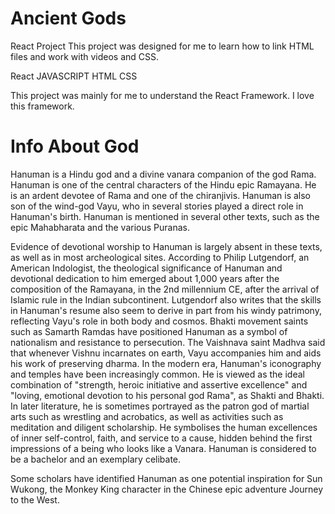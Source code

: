 # Ancient Gods
 React Project
This project was designed for me to learn how to link HTML files and work with videos and CSS.

React
JAVASCRIPT 
HTML 
CSS


This project was mainly for me to understand the React Framework. 
I love this framework. 

# Info About God
Hanuman is a Hindu god and a divine vanara companion of the god Rama. Hanuman is one of the central characters of the Hindu epic Ramayana. He is an ardent devotee of Rama and one of the chiranjivis. Hanuman is also son of the wind-god Vayu, who in several stories played a direct role in Hanuman's birth. Hanuman is mentioned in several other texts, such as the epic Mahabharata and the various Puranas.

Evidence of devotional worship to Hanuman is largely absent in these texts, as well as in most archeological sites. According to Philip Lutgendorf, an American Indologist, the theological significance of Hanuman and devotional dedication to him emerged about 1,000 years after the composition of the Ramayana, in the 2nd millennium CE, after the arrival of Islamic rule in the Indian subcontinent. Lutgendorf also writes that the skills in Hanuman's resume also seem to derive in part from his windy patrimony, reflecting Vayu's role in both body and cosmos. Bhakti movement saints such as Samarth Ramdas have positioned Hanuman as a symbol of nationalism and resistance to persecution. The Vaishnava saint Madhva said that whenever Vishnu incarnates on earth, Vayu accompanies him and aids his work of preserving dharma. In the modern era, Hanuman's iconography and temples have been increasingly common. 
He is viewed as the ideal combination of "strength, heroic initiative and assertive excellence" and "loving, emotional devotion to his personal god Rama", as Shakti and Bhakti. In later literature, he is sometimes portrayed as the patron god of martial arts such as wrestling and acrobatics, as well as activities such as meditation and diligent scholarship. He symbolises the human excellences of inner self-control, faith, and service to a cause, hidden behind the first impressions of a being who looks like a Vanara. Hanuman is considered to be a bachelor and an exemplary celibate.

Some scholars have identified Hanuman as one potential inspiration for Sun Wukong, the Monkey King character in the Chinese epic adventure Journey to the West.

